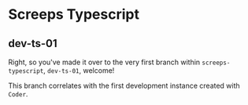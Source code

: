 # Screeps Typescript

## dev-ts-01

Right, so you've made it over to the very first branch within `screeps-typescript`, `dev-ts-01`, welcome!

This branch correlates with the first development instance created with `Coder`.
